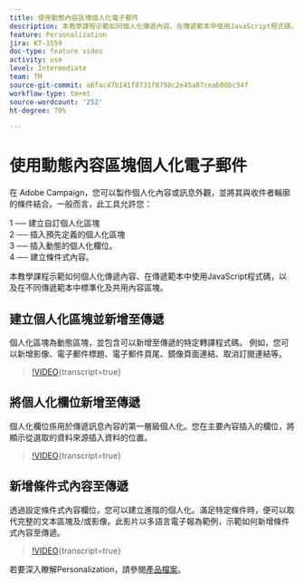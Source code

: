 ```yaml
---
title: 使用動態內容區塊個人化電子郵件
description: 本教學課程示範如何個人化傳遞內容、在傳遞範本中使用JavaScript程式碼，以及在不同傳遞範本中標準化及共用內容區塊。
feature: Personalization
jira: KT-1559
doc-type: feature video
activity: use
level: Intermediate
team: TM
source-git-commit: a6fac47b141f8731f8798c2e45a87ceab08bc54f
workflow-type: tm+mt
source-wordcount: '252'
ht-degree: 70%

---
```



# 使用動態內容區塊個人化電子郵件

在 Adobe Campaign，您可以製作個人化內容或訊息外觀，並將其與收件者輪廓的條件結合。一般而言，此工具允許您：

1 ── 建立自訂個人化區塊\
2 ── 插入預先定義的個人化區塊\
3 ── 插入動態的個人化欄位。\
4 ── 建立條件式內容。

本教學課程示範如何個人化傳遞內容、在傳遞範本中使用JavaScript程式碼，以及在不同傳遞範本中標準化及共用內容區塊。

## 建立個人化區塊並新增至傳遞

個人化區塊為動態區塊，並包含可以新增至傳遞的特定轉譯程式碼。 例如，您可以新增影像、電子郵件標題、電子郵件頁尾、鏡像頁面連結、取消訂閱連結等。

>[!VIDEO](https://video.tv.adobe.com/v/24924?quality=12&learn=on){transcript=true}

## 將個人化欄位新增至傳遞

個人化欄位係用於傳遞訊息內容的第一層級個人化。您在主要內容插入的欄位，將顯示從選取的資料來源插入資料的位置。

>[!VIDEO](https://video.tv.adobe.com/v/24925?quality=12&learn=on){transcript=true}

## 新增條件式內容至傳遞

透過設定條件式內容欄位，您可以建立進階的個人化。滿足特定條件時，便可以取代完整的文本區塊及/或影像。此影片以多語言電子報為範例，示範如何新增條件式內容至傳遞。

>[!VIDEO](https://video.tv.adobe.com/v/24926?quality=12&learn=on){transcript=true}

若要深入瞭解Personalization，請參閱[產品檔案](https://experienceleague.adobe.com/docs/campaign-classic/using/sending-messages/personalizing-deliveries/about-personalization.html?lang=en)。
